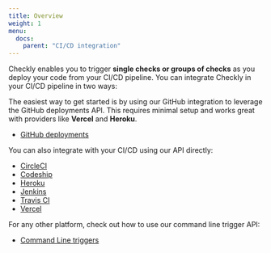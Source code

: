 ```yaml
---
title: Overview
weight: 1
menu:
  docs:
    parent: "CI/CD integration"
---
```


Checkly enables you to trigger **single checks or groups of checks** as you deploy your code from your CI/CD pipeline. 
You can integrate Checkly in your CI/CD pipeline in two ways:


The easiest way to get started is by using our GitHub integration to leverage the GitHub deployments API. This requires 
minimal setup and works great with providers like **Vercel** and **Heroku**.

- [GitHub deployments](/docs/cicd/github/)


You can also integrate with your CI/CD using our API directly:

- [CircleCI](/docs/cicd/circleci/)
- [Codeship](/docs/cicd/codeship/)
- [Heroku](/docs/cicd/heroku/)
- [Jenkins](/docs/cicd/jenkins/)
- [Travis CI](/docs/cicd/travisci/)
- [Vercel](/docs/cicd/vercel/)

For any other platform, check out how to use our command line trigger API:

- [Command Line triggers](/docs/cicd/triggers/)
